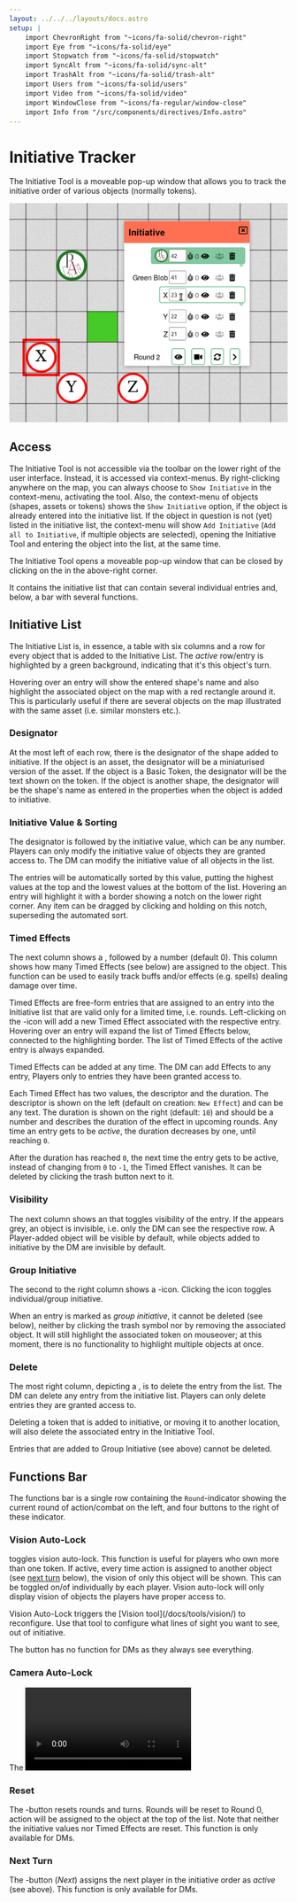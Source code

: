 ```yaml
---
layout: ../../../layouts/docs.astro
setup: |
    import ChevronRight from "~icons/fa-solid/chevron-right"
    import Eye from "~icons/fa-solid/eye"
    import Stopwatch from "~icons/fa-solid/stopwatch"
    import SyncAlt from "~icons/fa-solid/sync-alt"
    import TrashAlt from "~icons/fa-solid/trash-alt"
    import Users from "~icons/fa-solid/users"
    import Video from "~icons/fa-solid/video"
    import WindowClose from "~icons/fa-regular/window-close"
    import Info from "/src/components/directives/Info.astro"
---
```


# Initiative Tracker

The Initiative Tool is a moveable pop-up window that allows you to track the initiative order of various objects (normally tokens).

![Overview of the initiative tool](./initiative-overview.png "Overview of the initiative tool")

## Access

The Initiative Tool is not accessible via the toolbar on the lower right of the user interface.
Instead, it is accessed via context-menus.
By right-clicking anywhere on the map, you can always choose to `Show Initiative` in the context-menu, activating the tool.
Also, the context-menu of objects (shapes, assets or tokens) shows the `Show Initiative` option, if the object is already entered into the initiative list.
If the object in question is not (yet) listed in the initiative list, the context-menu will show `Add Initiative` (`Add all to Initiative`, if multiple objects are selected), opening the Initiative Tool and entering the object into the list, at the same time.

The Initiative Tool opens a moveable pop-up window that can be closed by clicking on the <WindowClose /> in the above-right corner.

It contains the initiative list that can contain several individual entries and, below, a bar with several functions.

## Initiative List

The Initiative List is, in essence, a table with six columns and a row for every object that is added to the Initiative List.
The _active_ row/entry is highlighted by a green background, indicating that it's this object's turn.

Hovering over an entry will show the entered shape's name and also highlight the associated object on the map with a red rectangle around it.
This is particularly useful if there are several objects on the map illustrated with the same asset (i.e. similar monsters etc.).

### Designator

At the most left of each row, there is the designator of the shape added to initiative.
If the object is an asset, the designator will be a miniaturised version of the asset.
If the object is a Basic Token, the designator will be the text shown on the token.
If the object is another shape, the designator will be the shape's name as entered in the properties when the object is added to initiative.

### Initiative Value & Sorting

The designator is followed by the initiative value, which can be any number.
Players can only modify the initiative value of objects they are granted access to.
The DM can modify the initiative value of all objects in the list.

The entries will be automatically sorted by this value, putting the highest values at the top and the lowest values at the bottom of the list.
Hovering an entry will highlight it with a border showing a notch on the lower right corner.
Any item can be dragged by clicking and holding on this notch, superseding the automated sort.

### Timed Effects

The next column shows a <Stopwatch />, followed by a number (default 0).
This column shows how many Timed Effects (see below) are assigned to the object.
This function can be used to easily track buffs and/or effects (e.g. spells) dealing damage over time.

Timed Effects are free-form entries that are assigned to an entry into the Initiative list that are valid only for a limited time, i.e. rounds.
Left-clicking on the <Stopwatch />-icon will add a new Timed Effect associated with the respective entry.
Hovering over an entry will expand the list of Timed Effects below, connected to the highlighting border.
The list of Timed Effects of the active entry is always expanded.

Timed Effects can be added at any time.
The DM can add Effects to any entry, Players only to entries they have been granted access to.

Each Timed Effect has two values, the descriptor and the duration.
The descriptor is shown on the left (default on creation: `New Effect`) and can be any text.
The duration is shown on the right (default: `10`) and should be a number and describes the duration of the effect in upcoming rounds.
Any time an entry gets to be _active_, the duration decreases by one, until reaching `0`.

After the duration has reached `0`, the next time the entry gets to be active, instead of changing from `0` to `-1`, the Timed Effect vanishes.
It can be deleted by clicking the trash <TrashAlt /> button next to it.

### Visibility

The next column shows an <Eye /> that toggles visibility of the entry.
If the <Eye /> appears grey, an object is invisible, i.e. only the DM can see the respective row.
A Player-added object will be visible by default, while objects added to initiative by the DM are invisible by default.

### Group Initiative

The second to the right column shows a <Users />-icon.
Clicking the icon toggles individual/group initiative.

When an entry is marked as _group initiative_, it cannot be deleted (see below), neither by clicking the trash <TrashAlt /> symbol nor by removing the associated object.
It will still highlight the associated token on mouseover; at this moment, there is no functionality to highlight multiple objects at once.

### Delete

The most right column, depicting a <TrashAlt />, is to delete the entry from the list.
The DM can delete any entry from the initiative list.
Players can only delete entries they are granted access to.

Deleting a token that is added to initiative, or moving it to another location, will also delete the associated entry in the Initiative Tool.

Entries that are added to Group Initiative (see above) cannot be deleted.

## Functions Bar

The functions bar is a single row containing the `Round`-indicator showing the current round of action/combat on the left, and four buttons to the right of these indicator.

### Vision Auto-Lock

<Eye /> toggles vision auto-lock.
This function is useful for players who own more than one token.
If active, every time action is assigned to another object (see [next turn](/docs/tools/initiative/#next-turn) below), the vision of only this object will be shown.
This can be toggled on/of individually by each player.
Vision auto-lock will only display vision of objects the players have proper access to.

<Info title="Vision Tool">
Vision Auto-Lock triggers the [Vision tool](/docs/tools/vision/) to reconfigure.
Use that tool to configure what lines of sight you want to see, out of initiative.
</Info>

The button has no function for DMs as they always see everything.

### Camera Auto-Lock

The <Video /> toggles camera auto-lock.
When camera auto-lock is active, every time action is assigned to another object (see below), the viewport is centered on the now active object.
This can be toggled on/off individually by each player.
Camera auto-lock will only center the viewport on objects the players are able to control.
Thus, for the DM, the center of the viewport will change virtually with every click on _Next_.
The Players' viewport will only change when a token they control is now active according to the Initiative Tracker.

### Reset

The <SyncAlt />-button resets rounds and turns.
Rounds will be reset to Round 0, action will be assigned to the object at the top of the list.
Note that neither the initiative values nor Timed Effects are reset.
This function is only available for DMs.

### Next Turn

The <ChevronRight />-button (_Next_) assigns the next player in the initiative order as _active_ (see above).
This function is only available for DMs.
